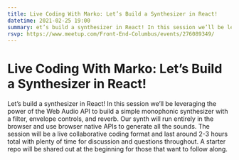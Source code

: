 ```yaml
---
title: Live Coding With Marko: Let’s Build a Synthesizer in React!
datetime: 2021-02-25 19:00
summary: et’s build a synthesizer in React! In this session we’ll be leveraging the power of the Web Audio API to build a simple monophonic synthesizer with a filter, envelope controls, and reverb.
rsvp: https://www.meetup.com/Front-End-Columbus/events/276089349/
---
```

# Live Coding With Marko: Let’s Build a Synthesizer in React!


Let’s build a synthesizer in React! In this session we’ll be leveraging the power of the Web Audio API to build a simple monophonic synthesizer with a filter, envelope controls, and reverb. Our synth will run entirely in the browser and use browser native APIs to generate all the sounds. The session will be a live collaborative coding format and last around 2-3 hours total with plenty of time for discussion and questions throughout. A starter repo will be shared out at the beginning for those that want to follow along.
